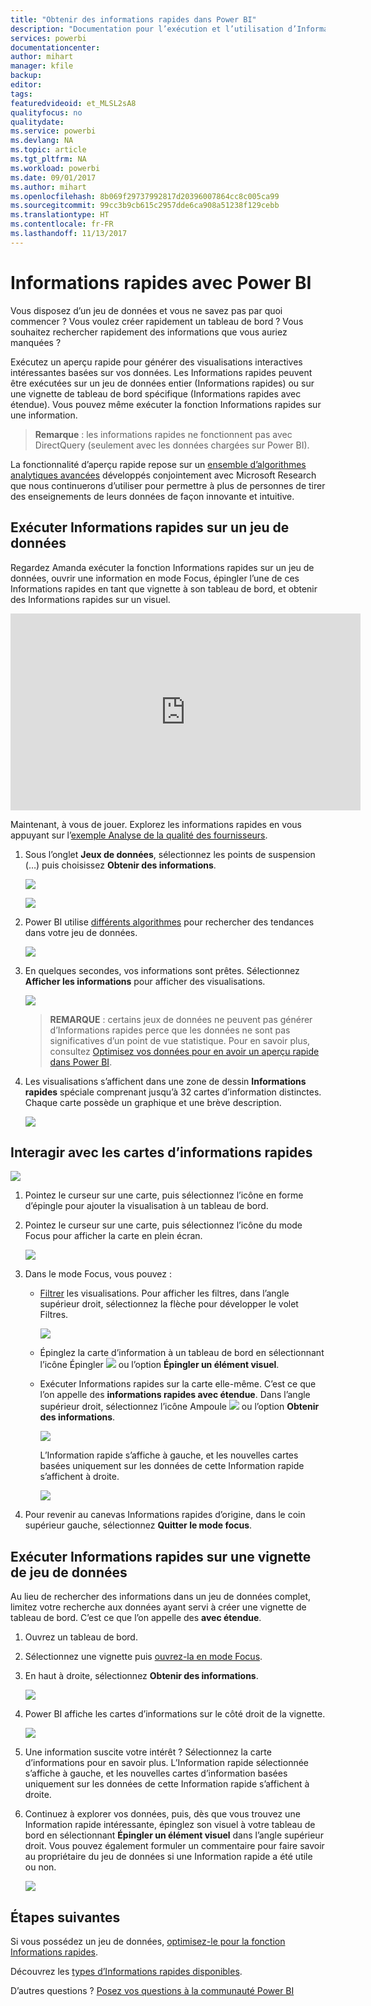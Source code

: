 ```yaml
---
title: "Obtenir des informations rapides dans Power BI"
description: "Documentation pour l’exécution et l’utilisation d’Informations rapides avec le service Power BI."
services: powerbi
documentationcenter: 
author: mihart
manager: kfile
backup: 
editor: 
tags: 
featuredvideoid: et_MLSL2sA8
qualityfocus: no
qualitydate: 
ms.service: powerbi
ms.devlang: NA
ms.topic: article
ms.tgt_pltfrm: NA
ms.workload: powerbi
ms.date: 09/01/2017
ms.author: mihart
ms.openlocfilehash: 8b069f29737992817d20396007864cc8c005ca99
ms.sourcegitcommit: 99cc3b9cb615c2957dde6ca908a51238f129cebb
ms.translationtype: HT
ms.contentlocale: fr-FR
ms.lasthandoff: 11/13/2017
---
```

# <a name="quick-insights-with-power-bi"></a>Informations rapides avec Power BI
Vous disposez d’un jeu de données et vous ne savez pas par quoi commencer ?  Vous voulez créer rapidement un tableau de bord ?  Vous souhaitez rechercher rapidement des informations que vous auriez manquées ?

Exécutez un aperçu rapide pour générer des visualisations interactives intéressantes basées sur vos données. Les Informations rapides peuvent être exécutées sur un jeu de données entier (Informations rapides) ou sur une vignette de tableau de bord spécifique (Informations rapides avec étendue). Vous pouvez même exécuter la fonction Informations rapides sur une information.

> **Remarque** : les informations rapides ne fonctionnent pas avec DirectQuery (seulement avec les données chargées sur Power BI).
> 
> 

La fonctionnalité d’aperçu rapide repose sur un [ensemble d’algorithmes analytiques avancées](service-insight-types.md) développés conjointement avec Microsoft Research que nous continuerons d’utiliser pour permettre à plus de personnes de tirer des enseignements de leurs données de façon innovante et intuitive.

## <a name="run-quick-insights-on-a-dataset"></a>Exécuter Informations rapides sur un jeu de données
Regardez Amanda exécuter la fonction Informations rapides sur un jeu de données, ouvrir une information en mode Focus, épingler l’une de ces Informations rapides en tant que vignette à son tableau de bord, et obtenir des Informations rapides sur un visuel.

<iframe width="560" height="315" src="https://www.youtube.com/embed/et_MLSL2sA8" frameborder="0" allowfullscreen></iframe>


Maintenant, à vous de jouer. Explorez les informations rapides en vous appuyant sur l’[exemple Analyse de la qualité des fournisseurs](sample-supplier-quality.md).

1. Sous l’onglet **Jeux de données**, sélectionnez les points de suspension (…) puis choisissez **Obtenir des informations**.
   
    ![](media/service-insights/power-bi-ellipses.png)
   
    ![](media/service-insights/power-bi-tab.png)
2. Power BI utilise [différents algorithmes](service-insight-types.md) pour rechercher des tendances dans votre jeu de données.
   
    ![](media/service-insights/pbi_autoinsightssearching.png)
3. En quelques secondes, vos informations sont prêtes.  Sélectionnez **Afficher les informations** pour afficher des visualisations.
   
    ![](media/service-insights/pbi_autoinsightsuccess.png)
   
   > **REMARQUE** : certains jeux de données ne peuvent pas générer d’Informations rapides perce que les données ne sont pas significatives d’un point de vue statistique.  Pour en savoir plus, consultez [Optimisez vos données pour en avoir un aperçu rapide dans Power BI](service-insights-optimize.md).
   > 
   > 
4. Les visualisations s’affichent dans une zone de dessin **Informations rapides** spéciale comprenant jusqu’à 32 cartes d’information distinctes. Chaque carte possède un graphique et une brève description.
   
    ![](media/service-insights/power-bi-insights.png)

## <a name="interact-with-the-quick-insight-cards"></a>Interagir avec les cartes d’informations rapides
  ![](media/service-insights/pbi_hover.png)

1. Pointez le curseur sur une carte, puis sélectionnez l’icône en forme d’épingle pour ajouter la visualisation à un tableau de bord.
2. Pointez le curseur sur une carte, puis sélectionnez l’icône du mode Focus pour afficher la carte en plein écran.
   
    ![](media/service-insights/power-bi-insight-focus.png)
3. Dans le mode Focus, vous pouvez :
   
   * [Filtrer](service-interact-with-a-report-in-reading-view.md) les visualisations.  Pour afficher les filtres, dans l’angle supérieur droit, sélectionnez la flèche pour développer le volet Filtres.
     
        ![](media/service-insights/power-bi-insights-filter-new.png)
   * Épinglez la carte d’information à un tableau de bord en sélectionnant l’icône Épingler ![](media/service-insights/power-bi-pin-icon.png) ou l’option **Épingler un élément visuel**.
   * Exécuter Informations rapides sur la carte elle-même. C’est ce que l’on appelle des **informations rapides avec étendue**. Dans l’angle supérieur droit, sélectionnez l’icône Ampoule ![](media/service-insights/power-bi-bulb-icon.png) ou l’option **Obtenir des informations**.
     
       ![](media/service-insights/pbi-autoinsights-tile.png)
     
     L’Information rapide s’affiche à gauche, et les nouvelles cartes basées uniquement sur les données de cette Information rapide s’affichent à droite.
     
       ![](media/service-insights/power-bi-insights-on-insights-new.png)
4. Pour revenir au canevas Informations rapides d’origine, dans le coin supérieur gauche, sélectionnez **Quitter le mode focus**.

## <a name="run-quick-insights-on-a-dashboard-tile"></a>Exécuter Informations rapides sur une vignette de jeu de données
Au lieu de rechercher des informations dans un jeu de données complet, limitez votre recherche aux données ayant servi à créer une vignette de tableau de bord. C’est ce que l’on appelle des  **avec étendue**.

1. Ouvrez un tableau de bord.
2. Sélectionnez une vignette puis [ouvrez-la en mode Focus](service-focus-mode.md).
3. En haut à droite, sélectionnez **Obtenir des informations**.
   
    ![](media/service-insights/pbi-autoinsights-tile.png)
4. Power BI affiche les cartes d’informations sur le côté droit de la vignette.
   
    ![](media/service-insights/pbi-insights-tile.png)
5. Une information suscite votre intérêt ? Sélectionnez la carte d’informations pour en savoir plus. L’Information rapide sélectionnée s’affiche à gauche, et les nouvelles cartes d’information basées uniquement sur les données de cette Information rapide s’affichent à droite.
6. Continuez à explorer vos données, puis, dès que vous trouvez une Information rapide intéressante, épinglez son visuel à votre tableau de bord en sélectionnant **Épingler un élément visuel** dans l’angle supérieur droit. Vous pouvez également formuler un commentaire pour faire savoir au propriétaire du jeu de données si une Information rapide a été utile ou non.
   
    ![](media/service-insights/useful.png)

## <a name="next-steps"></a>Étapes suivantes
Si vous possédez un jeu de données, [optimisez-le pour la fonction Informations rapides](service-insights-optimize.md).

Découvrez les [types d’Informations rapides disponibles](service-insight-types.md).

D’autres questions ? [Posez vos questions à la communauté Power BI](http://community.powerbi.com/)

